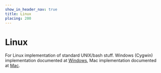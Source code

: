 ```yaml
---
show_in_header_nav: true
title: Linux
placing: 200
---
```


# Linux

For Linux implementation of standard UNIX/bash stuff. Windows (Cygwin) implementation documented at [Windows](?windows), Mac implementation documented at [Mac](?mac).